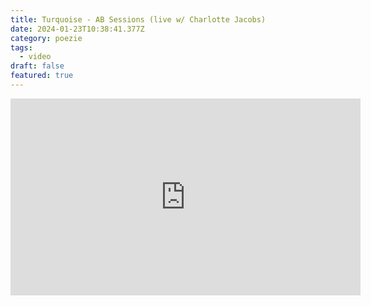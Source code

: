 ```yaml
---
title: Turquoise - AB Sessions (live w/ Charlotte Jacobs)
date: 2024-01-23T10:38:41.377Z
category: poezie
tags:
  - video
draft: false
featured: true
---
```

<iframe width="560" height="315" src="https://www.youtube.com/embed/x9oOuT5SsZs?si=fLwGYp8lEXW2DQkH" title="YouTube video player" frameborder="0" allow="accelerometer; autoplay; clipboard-write; encrypted-media; gyroscope; picture-in-picture; web-share" allowfullscreen></iframe>